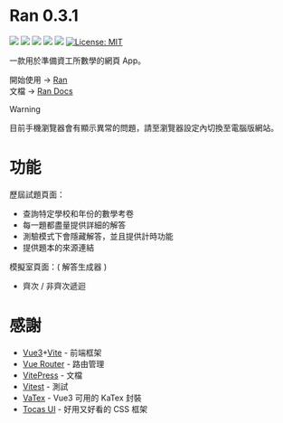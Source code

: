 # Ran 0.3.1
![](https://img.shields.io/badge/Ran-v0.3.1-55f?style=flat)
![](https://img.shields.io/badge/RanMath.js-v1.1-55f?style=flat)
[![](https://img.shields.io/badge/Vue.js-345?style=flat&logo=vuedotjs&logoColor=4FC08D)](https://github.com/vuejs/core)
[![](https://img.shields.io/npm/v/tocas.svg?label=TocasUI)](https://tocas-ui.com/5.0/zh-tw/index.html)
[![](https://img.shields.io/npm/v/vatex.svg?label=VaTex)](https://www.npmjs.com/package/vatex)
[![License: MIT](https://img.shields.io/badge/License-MIT-yellow.svg)](https://opensource.org/licenses/MIT)

一款用於準備資工所數學的網頁 App。

開始使用 → [Ran](https://runnywolf.github.io/ran/#/exam)<br>
文檔 → [Ran Docs](https://runnywolf.github.io/ran/docs/exam-page/create-exam)

> [!WARNING]  
> 目前手機瀏覽器會有顯示異常的問題，請至瀏覽器設定內切換至電腦版網站。

# 功能
歷屆試題頁面：
- 查詢特定學校和年份的數學考卷
- 每一題都盡量提供詳細的解答
- 測驗模式下會隱藏解答，並且提供計時功能
- 提供題本的來源連結

模擬室頁面：( 解答生成器 )
- 齊次 / 非齊次遞迴

# 感謝
- [Vue3](https://vuejs.org/)+[Vite](https://vite.dev/) - 前端框架
- [Vue Router](https://router.vuejs.org/) - 路由管理
- [VitePress](https://vitepress.dev/) - 文檔
- [Vitest](https://vitest.dev/) - 測試
- [VaTex](https://github.com/Shimada666/VaTex) - Vue3 可用的 KaTex 封裝
- [Tocas UI](https://github.com/teacat/tocas) - 好用又好看的 CSS 框架
